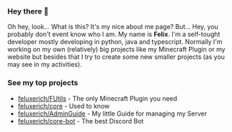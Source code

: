 ### Hey there 👋

Oh hey, look... What is this? It's my nice about me page? But... Hey, you probably don't event know who I am. My name is **Felix**. I'm a self-tought developer mostly developing in python, java and typescript. Normally I'm working on my own (relatively) big projects like my Minecraft Plugin or my website but besides that I try to create some new smaller projects (as you may see in my activities).

### See my top projects

- [feluxerich/FUtils](https://github.com/feluxerich/FUtils) - The only Minecraft Plugin you need
- [feluxerich/core](https://github.com/feluxerich/core) - Used to know
- [feluxerich/AdminGuide](https://github.com/feluxerich/AdminGuide) - My little Guide for managing my Server
- [feluxerich/core-bot](https://github.com/feluxerich/core-bot) - The best Discord Bot
